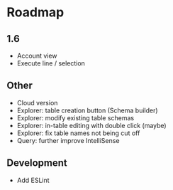 # Roadmap

## 1.6
- Account view
- Execute line / selection

## Other
- Cloud version
- Explorer: table creation button (Schema builder)
- Explorer: modify existing table schemas
- Explorer: in-table editing with double click (maybe)
- Explorer: fix table names not being cut off
- Query: further improve IntelliSense

## Development

- Add ESLint